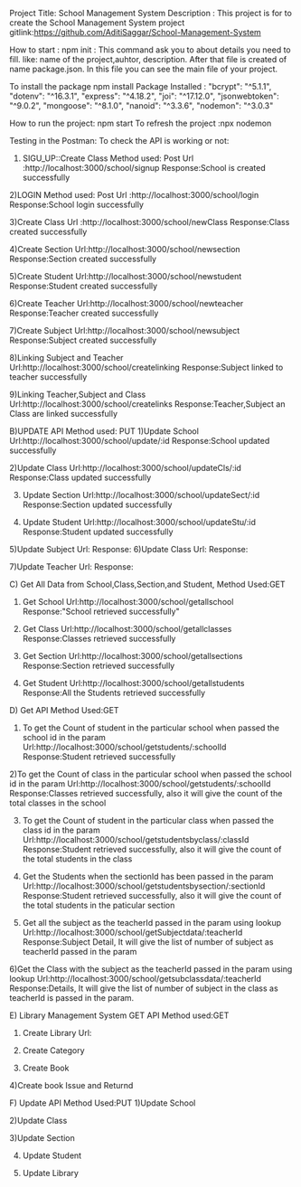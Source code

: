 Project Title: School Management System
Description : This project is for to create the School Management System
project gitlink:https://github.com/AditiSaggar/School-Management-System


How to start : 
 npm init : This command ask you to about  details  you need to fill. like:  name of the project,auhtor, description.
 After that file is created of name package.json.
In this file you can see the main file of your project.

To install the package npm install <packagename>
Package Installed :
    "bcrypt": "^5.1.1",
    "dotenv": "^16.3.1",
    "express": "^4.18.2",
    "joi": "^17.12.0",
    "jsonwebtoken": "^9.0.2",
    "mongoose": "^8.1.0",
    "nanoid": "^3.3.6",
    "nodemon": "^3.0.3"


 How to run the project: npm start
To refresh the project :npx nodemon

Testing in the Postman:
To check the API is working or not: 

1) SIGU_UP::Create Class
Method used: Post
Url :http://localhost:3000/school/signup
Response:School is created successfully

2)LOGIN
Method used: Post
Url :http://localhost:3000/school/login
Response:School login successfully

3)Create Class
Url :http://localhost:3000/school/newClass
Response:Class created successfully

4)Create Section
Url:http://localhost:3000/school/newsection
Response:Section created successfully

5)Create Student
Url:http://localhost:3000/school/newstudent
Response:Student created successfully

6)Create Teacher
Url:http://localhost:3000/school/newteacher
Response:Teacher created successfully

7)Create Subject
Url:http://localhost:3000/school/newsubject
Response:Subject created successfully

8)Linking Subject and Teacher
Url:http://localhost:3000/school/createlinking
Response:Subject linked to teacher successfully

9)Linking Teacher,Subject and Class
Url:http://localhost:3000/school/createlinks
Response:Teacher,Subject an Class are linked successfully

B)UPDATE API 
Method used: PUT
1)Update School
Url:http://localhost:3000/school/update/:id
Response:School updated successfully

2)Update Class
Url:http://localhost:3000/school/updateCls/:id
Response:Class updated successfully

3) Update Section
Url:http://localhost:3000/school/updateSect/:id
Response:Section updated successfully

4) Update Student
Url:http://localhost:3000/school/updateStu/:id
Response:Student updated successfully

5)Update Subject
Url:
Response:
6)Update Class
Url:
Response:

7)Update Teacher
Url:
Response:

C) Get All Data from School,Class,Section,and Student,
Method Used:GET
1) Get School
Url:http://localhost:3000/school/getallschool
Response:"School retrieved successfully"

2) Get Class
Url:http://localhost:3000/school/getallclasses
Response:Classes retrieved successfully

3) Get Section
Url:http://localhost:3000/school/getallsections
Response:Section retrieved successfully

4) Get Student
Url:http://localhost:3000/school/getallstudents
Response:All the Students retrieved successfully

D) Get API 
Method Used:GET
1) To get the Count of student in the particular school when passed the school id in the param
Url:http://localhost:3000/school/getstudents/:schoolId
Response:Student retrieved successfully

2)To get the Count of class in the particular school when passed the school id in the param
Url:http://localhost:3000/school/getstudents/:schoolId
Response:Classes retrieved successfully, also it will give the count of the total classes in the school

3) To get the Count of student in the particular class when passed the class id in the param
Url:http://localhost:3000/school/getstudentsbyclass/:classId
Response:Student retrieved successfully, also it will give the count of the total students in the class

4) Get the Students when the sectionId has been passed in the param
Url:http://localhost:3000/school/getstudentsbysection/:sectionId
Response:Student retrieved successfully, also it will give the count of the total students in the paticular section

5) Get all the subject as the teacherId passed in the param using lookup
Url:http://localhost:3000/school/getSubjectdata/:teacherId
Response:Subject Detail, It will give the  list of number of subject as teacherId passed in the param

6)Get the Class with the subject as the teacherId passed in the param using lookup
Url:http://localhost:3000/school/getsubclassdata/:teacherId
Response:Details, It will give the  list of number of subject in the class as teacherId is passed in the param.

E) Library Management System
GET API
Method used:GET
1) Create Library
Url:

2) Create Category

3) Create Book


4)Create book Issue and Returnd


F) Update API 
Method Used:PUT
1)Update School

2)Update Class

3)Update Section

4) Update Student

5) Update Library